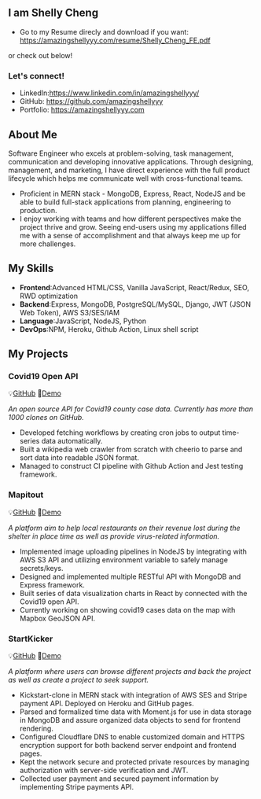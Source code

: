 ## I am Shelly Cheng
- Go to my Resume direcly and download if you want: https://amazingshellyyy.com/resume/Shelly_Cheng_FE.pdf

or check out below!
### Let's connect!
- LinkedIn:https://www.linkedin.com/in/amazingshellyyy/
- GitHub: https://github.com/amazingshellyyy
- Portfolio: https://amazingshellyyy.com

## About Me
Software Engineer who excels at problem-solving, task management, communication and developing innovative applications. Through designing, management, and marketing, I have direct experience with the full product lifecycle which helps me communicate well with cross-functional teams.
- Proficient in MERN stack - MongoDB, Express, React, NodeJS and be able to build full-stack applications from planning, engineering to production.
- I enjoy working with teams and how different perspectives make the project thrive and grow. Seeing end-users using my applications filled me with a sense of accomplishment and that always keep me up for more challenges.

## My Skills
- **Frontend**:Advanced HTML/CSS, Vanilla JavaScript, React/Redux, SEO, RWD optimization
- **Backend**:Express, MongoDB, PostgreSQL/MySQL, Django, JWT (JSON Web Token), AWS S3/SES/IAM
- **Language**:JavaScript, NodeJS, Python
- **DevOps**:NPM, Heroku, Github Action, Linux shell script

## My Projects
### **Covid19 Open API** 
:bulb:[GitHub](https://github.com/amazingshellyyy/covid19-api)
:mag_right:[Demo](https://mapitout.github.io/#/covid19)

<i>An open source API for Covid19 county case data. Currently has more than 1000 clones on GitHub.</i>

- Developed fetching workflows by creating cron jobs to output time-series data automatically.
- Built a wikipedia web crawler from scratch with cheerio to parse and sort data into readable JSON format.
- Managed to construct CI pipeline with Github Action and Jest testing framework. </p>


### **Mapitout** 
:bulb:[GitHub](https://github.com/mapitout/mapitout)
:mag_right:[Demo](https://mapitout.github.io)

<i>A platform aim to help local restaurants on their revenue lost during the shelter in place time as well as provide virus-related
information.</i>

- Implemented image uploading pipelines in NodeJS by integrating with AWS S3 API and utilizing environment
variable to safely manage secrets/keys.
- Designed and implemented multiple RESTful API with MongoDB and Express framework.
- Built series of data visualization charts in React by connected with the Covid19 open API.
- Currently working on showing covid19 cases data on the map with Mapbox GeoJSON API. </p>


### **StartKicker** 
:bulb:[GitHub](https://github.com/amazingshellyyy/startkicker) :mag_right:[Demo](https://amazingshellyyy.com/startkicker)

<i>A platform where users can browse different projects and back the project as well as create a project to seek support.</i>
- Kickstart-clone in MERN stack with integration of AWS SES and Stripe payment API. Deployed on Heroku and
GitHub pages.
- Parsed and formalized time data with Moment.js for use in data storage in MongoDB and assure organized data
objects to send for frontend rendering.
- Configured Cloudflare DNS to enable customized domain and HTTPS encryption support for both backend
server endpoint and frontend pages.
- Kept the network secure and protected private resources by managing authorization with server-side
verification and JWT.
- Collected user payment and secured payment information by implementing Stripe payments API. 






<meta property="og:title" content="This is Shelly Cheng"/>
    <meta property="og:type" content="resume"/>
    <meta property="og:url" content=""/>
    <meta property="og:image" content="https://i.imgur.com/jPg6DoK.png"/>
    <meta property="og:site_name" content="Amazingshellyyy"/>
    <meta property="og:description"
          content="Software Engineer who excels at problem-solving, task management, communication and developing innovative applications. Through designing, management, and marketing, I have direct experience with the full product lifecycle which helps me communicate well with cross-functional teams."/>